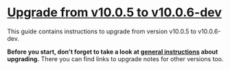 # [Upgrade from v10.0.5 to v10.0.6-dev](https://github.com/shopsys/shopsys/compare/v10.0.5...10.0)

This guide contains instructions to upgrade from version v10.0.5 to v10.0.6-dev.

**Before you start, don't forget to take a look at [general instructions](https://github.com/shopsys/shopsys/blob/7.3/UPGRADE.md) about upgrading.**
There you can find links to upgrade notes for other versions too.
